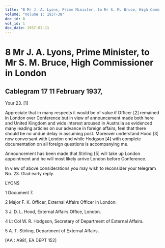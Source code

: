```yaml
---
title: "8 Mr J. A. Lyons, Prime Minister, to Mr S. M. Bruce, High Commissioner in London"
volume: "Volume 1: 1937-38"
doc_id: 8
vol_id: 1
doc_date: 1937-02-11
---
```


# 8 Mr J. A. Lyons, Prime Minister, to Mr S. M. Bruce, High Commissioner in London

## Cablegram 17 11 February 1937,

Your 23. [1]

Appreciate that in many respects it would be of value if Officer [2] remained in London over Conference but in view of announcement made both here and United Kingdom and wide interest aroused in Australia as evidenced many leading articles on our advance in foreign affairs, feel that there should be no undue delay in assuming post. Moreover understand Hood [3] now conversant with London end while Hodgson [4] with complete documentation on all foreign questions is accompanying me.

Announcement has been made that Stirling [5] will take up London appointment and he will most likely arrive London before Conference.

In view of above considerations you may wish to reconsider your telegram No. 23. Glad early reply.

LYONS

1 Document 7.

2 Major F. K. Officer, External Affairs Officer in London.

3 J. D. L. Hood, External Affairs Office, London.

4 Lt Col W. R. Hodgson, Secretary of Department of External Affairs.

5 A. T. Stirling, Department of External Affairs.

[AA : A981, EA DEPT 152]

